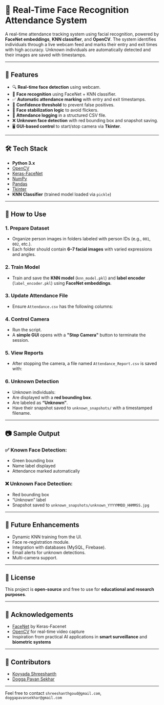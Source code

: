 # 📸 Real-Time Face Recognition Attendance System

A real-time attendance tracking system using facial recognition, powered by **FaceNet embeddings**, **KNN classifier**, and **OpenCV**. The system identifies individuals through a live webcam feed and marks their entry and exit times with high accuracy. Unknown individuals are automatically detected and their images are saved with timestamps.

---

## 🚀 Features

- 🔍 **Real-time face detection** using webcam.
- 🤖 **Face recognition** using FaceNet + KNN classifier.
- ✅ **Automatic attendance marking** with entry and exit timestamps.
- 🔐 **Confidence threshold** to prevent false positives.
- 🧠 **Face stabilization logic** to avoid flickers.
- 🧾 **Attendance logging** in a structured CSV file.
- ❌ **Unknown face detection** with red bounding box and snapshot saving.
- 🖥️ **GUI-based control** to start/stop camera via **Tkinter**.

---

## 🛠️ Tech Stack

- **Python 3.x**
- [OpenCV](https://opencv.org/)
- [Keras-FaceNet](https://pypi.org/project/keras-facenet/)
- [NumPy](https://numpy.org/)
- [Pandas](https://pandas.pydata.org/)
- [Tkinter](https://docs.python.org/3/library/tkinter.html)
- **KNN Classifier** (trained model loaded via `pickle`)

---

## 📌 How to Use

### 1. Prepare Dataset
- Organize person images in folders labeled with person IDs (e.g., `001`, `002`, etc.).
- Each folder should contain **6–7 facial images** with varied expressions and angles.

### 2. Train Model
- Train and save the **KNN model** (`knn_model.pkl`) and **label encoder** (`label_encoder.pkl`) using **FaceNet embeddings**.

### 3. Update Attendance File
- Ensure `Attendance.csv` has the following columns:

### 4. Control Camera
- Run the script.
- A **simple GUI** opens with a **"Stop Camera"** button to terminate the session.

### 5. View Reports
- After stopping the camera, a file named `Attendance_Report.csv` is saved with:

### 6. Unknown Detection
- Unknown individuals:
- Are displayed with a **red bounding box**.
- Are labeled as **“Unknown”**.
- Have their snapshot saved to `unknown_snapshots/` with a timestamped filename.

---

## 📷 Sample Output

### ✅ Known Face Detection:
- Green bounding box
- Name label displayed
- Attendance marked automatically

### ❌ Unknown Face Detection:
- Red bounding box
- “Unknown” label
- Snapshot saved to `unknown_snapshots/unknown_YYYYMMDD_HHMMSS.jpg`

---

## 🧠 Future Enhancements

- Dynamic KNN training from the UI.
- Face re-registration module.
- Integration with databases (MySQL, Firebase).
- Email alerts for unknown detections.
- Multi-camera support.

---

## 📄 License

This project is **open-source** and free to use for **educational and research purposes**.

---

## 🤝 Acknowledgements

- [FaceNet](https://pypi.org/project/keras-facenet/) by Keras-Facenet
- [OpenCV](https://opencv.org/) for real-time video capture
- Inspiration from practical AI applications in **smart surveillance** and **biometric systems**

---

## 👤 Contributors

- [Koyyada Shreeshanth](https://www.linkedin.com/in/koyyada-shreeshanth-a17414285/)
- [Dogga Pavan Sekhar](https://www.linkedin.com/in/dogga-pavan-sekhar-006a83252/)
 
---

Feel free to contact `shreeshanthgoud@gmail.com`, `doggapavansekhar@gmail.com`
